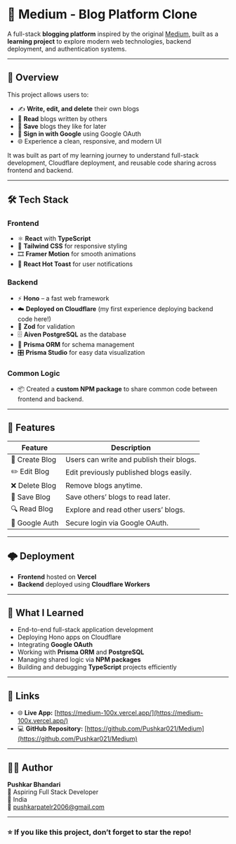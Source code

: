 # 📰 Medium - Blog Platform Clone

A full-stack **blogging platform** inspired by the original [Medium](https://medium.com/), built as a **learning project** to explore modern web technologies, backend deployment, and authentication systems.

---

## 🚀 Overview

This project allows users to:
- ✍️ **Write, edit, and delete** their own blogs  
- 📖 **Read** blogs written by others  
- 💾 **Save** blogs they like for later  
- 🔐 **Sign in with Google** using Google OAuth  
- 🌐 Experience a clean, responsive, and modern UI  

It was built as part of my learning journey to understand full-stack development, Cloudflare deployment, and reusable code sharing across frontend and backend.

---

## 🛠️ Tech Stack

### **Frontend**
- ⚛️ **React** with **TypeScript**
- 💨 **Tailwind CSS** for responsive styling
- 🎞️ **Framer Motion** for smooth animations
- 🔔 **React Hot Toast** for user notifications

### **Backend**
- ⚡ **Hono** – a fast web framework
- ☁️ **Deployed on Cloudflare** (my first experience deploying backend code here!)
- 🧠 **Zod** for validation
- 🗄️ **Aiven PostgreSQL** as the database
- 🧩 **Prisma ORM** for schema management
- 🎛️ **Prisma Studio** for easy data visualization

### **Common Logic**
- 📦 Created a **custom NPM package** to share common code between frontend and backend.

---

## 🔑 Features

| Feature | Description |
|----------|-------------|
| 📝 Create Blog | Users can write and publish their blogs. |
| ✏️ Edit Blog | Edit previously published blogs easily. |
| ❌ Delete Blog | Remove blogs anytime. |
| 💾 Save Blog | Save others’ blogs to read later. |
| 🔍 Read Blog | Explore and read other users’ blogs. |
| 🔐 Google Auth | Secure login via Google OAuth. |

---

## 🌩️ Deployment

- **Frontend** hosted on **Vercel**  
- **Backend** deployed using **Cloudflare Workers**

---

## 🧠 What I Learned

- End-to-end full-stack application development  
- Deploying Hono apps on Cloudflare  
- Integrating **Google OAuth**  
- Working with **Prisma ORM** and **PostgreSQL**  
- Managing shared logic via **NPM packages**  
- Building and debugging **TypeScript** projects efficiently  

---

## 🔗 Links

- 🌐 **Live App:** [https://medium-100x.vercel.app/](https://medium-100x.vercel.app/)  
- 💻 **GitHub Repository:** [https://github.com/Pushkar021/Medium](https://github.com/Pushkar021/Medium)  

---

## 🧑‍💻 Author

**Pushkar Bhandari**  
💼 Aspiring Full Stack Developer  
📍 India  
📧 [pushkarpatelr2006@gmail.com](mailto:pushkarpatelr2006@gmail.com)  

---


### ⭐ If you like this project, don’t forget to star the repo!

